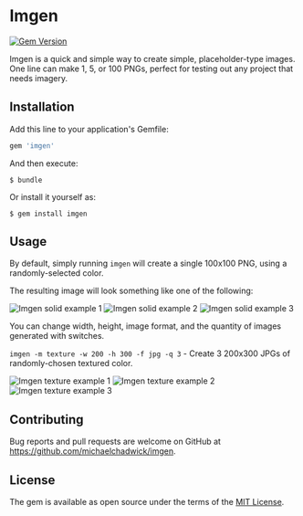 # Imgen

[![Gem Version](https://badge.fury.io/rb/imgen.svg)](https://badge.fury.io/rb/imgen)

Imgen is a quick and simple way to create simple, placeholder-type images. One line can make 1, 5, or 100 PNGs, perfect for testing out any project that needs imagery.

## Installation

Add this line to your application's Gemfile:

```ruby
gem 'imgen'
```

And then execute:

    $ bundle

Or install it yourself as:

    $ gem install imgen

## Usage

By default, simply running `imgen` will create a single 100x100 PNG, using a randomly-selected color.

The resulting image will look something like one of the following:

![Imgen solid example 1](https://github.com/michaelchadwick/imgen/blob/master/image-solid-example-1.png) ![Imgen solid example 2](https://github.com/michaelchadwick/imgen/blob/master/image-solid-example-2.png) ![Imgen solid example 3](https://github.com/michaelchadwick/imgen/blob/master/image-solid-example-3.png)

You can change width, height, image format, and the quantity of images generated with switches.

`imgen -m texture -w 200 -h 300 -f jpg -q 3` - Create 3 200x300 JPGs of randomly-chosen textured color.

![Imgen texture example 1](https://github.com/michaelchadwick/imgen/blob/master/image-texture-example-1.png) ![Imgen texture example 2](https://github.com/michaelchadwick/imgen/blob/master/image-texture-example-2.png) ![Imgen texture example 3](https://github.com/michaelchadwick/imgen/blob/master/image-texture-example-3.png)

## Contributing

Bug reports and pull requests are welcome on GitHub at https://github.com/michaelchadwick/imgen.

## License

The gem is available as open source under the terms of the [MIT License](http://opensource.org/licenses/MIT).
